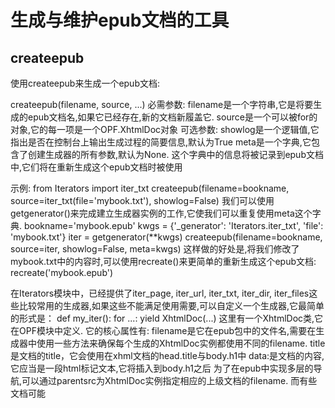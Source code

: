 # 生成与维护epub文档的工具

## createepub
使用createepub来生成一个epub文档:

createepub(filename, source, ...)
必需参数:
filename是一个字符串,它是将要生成的epub文档名,如果它已经存在,新的文档新履盖它.
source是一个可以被for的对象,它的每一项是一个OPF.XhtmlDoc对象
可选参数:
showlog是一个逻辑值,它指出是否在控制台上输出生成过程的简要信息,默认为True
meta是一个字典,它包含了创建生成器的所有参数,默认为None.
这个字典中的信息将被记录到epub文档中,它们将在重新生成这个epub文档时被使用

示例:
from Iterators import iter_txt
createepub(filename=bookname,
           source=iter_txt(file='mybook.txt'),
           showlog=False)
我们可以使用getgenerator()来完成建立生成器实例的工作,它使我们可以重复使用meta这个字典.
bookname='mybook.epub'
kwgs = {'_generator': 'Iterators.iter_txt',
        'file': 'mybook.txt'}
iter = getgenerator(**kwgs)
createepub(filename=bookname,
           source=iter,
           showlog=False,
           meta=kwgs)
这样做的好处是,将我们修改了mybook.txt中的内容时,可以使用recreate()来更简单的重新生成这个epub文档:
recreate('mybook.epub')

在Iterators模块中，已经提供了iter_page, iter_url, iter_txt, iter_dir, iter_files这些比较常用的生成器,如果这些不能满足使用需要,可以自定义一个生成器,它最简单的形式是：
def my_iter():
    for ...:
      yield XhtmlDoc(...)
这里有一个XhtmlDoc类,它在OPF模块中定义.
它的核心属性有:
filename是它在epub包中的文件名,需要在生成器中使用一些方法来确保每个生成的XhtmlDoc实例都使用不同的filename.
title是文档的title，它会使用在xhml文档的head.title与body.h1中
data:是文档的内容,它应当是一段html标记文本,它将插入到body.h1之后
为了在epub中实现多层的导航,可以通过parentsrc为XhtmlDoc实例指定相应的上级文档的filename.
而有些文档可能